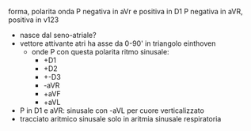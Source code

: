 forma, polarita onda P negativa in aVr e positiva in D1
P negativa in aVR, positiva in v123
- nasce dal seno-atriale?
- vettore attivante atri ha asse da 0-90' in triangolo einthoven
	- onde P con questa polarita ritmo sinusale:
		- +D1
		- +D2
		- +-D3
		- -aVR
		- +aVF
		- +aVL
- P in D1 e aVR: sinusale con -aVL per cuore verticalizzato
- tracciato aritmico sinusale solo in aritmia sinusale respiratoria